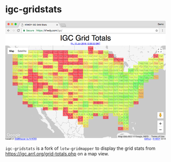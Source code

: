 # igc-gridstats

![Example](example.png)

`igc-gridstats` is a fork of `lotw-gridmapper` to display the grid stats from
https://igc.arrl.org/grid-totals.php on a map view.

